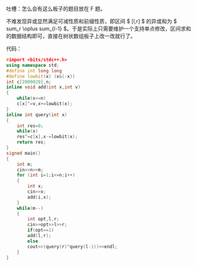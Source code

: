 吐槽：怎么会有这么板子的题目放在 F 题。

不难发现异或显然满足可减性质和前缀性质，即区间 $ [l,r] $ 的异或和为 $ sum_r \oplus sum_{l-1} $。于是实际上只需要维护一个支持单点修改，区间求和的数据结构即可，直接在树状数组板子上改一改就行了。

代码：

```cpp
#import <bits/stdc++.h>
using namespace std;
#define int long long
#define lowbit(x) (x&(-x))
int c[2000020],n;
inline void add(int x,int v) 
{
	while(x<=n)
	c[x]^=v,x+=lowbit(x);
}
inline int query(int x) 
{
	int res=0;
	while(x)
	res^=c[x],x-=lowbit(x);
	return res;
}
signed main() 
{
	int m;
	cin>>n>>m;
	for (int i=1;i<=n;i++) 
    {
		int x;
		cin>>x;
		add(i,x);
	}
	while(m--) 
    {
		int opt,l,r;
		cin>>opt>>l>>r;
		if(opt==1)
		add(l,r); 
        else
		cout<<(query(r)^query(l-1))<<endl;
	}
}
```
